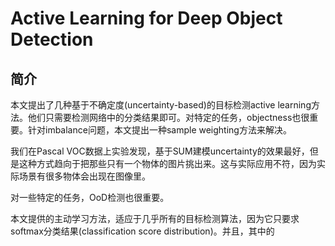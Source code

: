 # Active Learning for Deep Object Detection

## 简介

本文提出了几种基于不确定度(uncertainty-based)的目标检测active learning方法。他们只需要检测网络中的分类结果即可。对特定的任务，objectness也很重要。针对imbalance问题，本文提出一种sample weighting方法来解决。

我们在Pascal VOC数据上实验发现，基于SUM建模uncertainty的效果最好，但是这种方式趋向于把那些只有一个物体的图片挑出来。这与实际应用不符，因为实际场景有很多物体会出现在图像里。

对一些特定的任务，OoD检测也很重要。

本文提供的主动学习方法，适应于几乎所有的目标检测算法，因为它只要求softmax分类结果(classification score distribution)。并且，其中的





